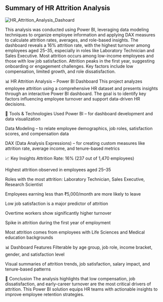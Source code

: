 ## Summary of HR Attrition Analysis

![HR_Attrition_Analysis_Dashoard](https://github.com/user-attachments/assets/e973abae-fb11-4c57-8bb8-ab8d6c0a5fa1)

This analysis was conducted using Power BI, leveraging data modeling techniques to organize employee information and applying DAX measures to calculate attrition rates, averages, and role-based insights. The dashboard reveals a 16% attrition rate, with the highest turnover among employees aged 25–35, especially in roles like Laboratory Technician and Sales Executive. Most attrition occurs among low-income employees and those with low job satisfaction. Attrition peaks in the first year, suggesting onboarding or engagement challenges. Key factors include low compensation, limited growth, and role dissatisfaction.

📊 HR Attrition Analysis – Power BI Dashboard
This project analyzes employee attrition using a comprehensive HR dataset and presents insights through an interactive Power BI dashboard. The goal is to identify key factors influencing employee turnover and support data-driven HR decisions.

🔧 Tools & Technologies Used
Power BI – for dashboard development and data visualization

Data Modeling – to relate employee demographics, job roles, satisfaction scores, and compensation data

DAX (Data Analysis Expressions) – for creating custom measures like attrition rate, average income, and tenure-based metrics

📈 Key Insights
Attrition Rate: 16% (237 out of 1,470 employees)

Highest attrition observed in employees aged 25–35

Roles with the most attrition: Laboratory Technician, Sales Executive, Research Scientist

Employees earning less than ₹5,000/month are more likely to leave

Low job satisfaction is a major predictor of attrition

Overtime workers show significantly higher turnover

Spike in attrition during the first year of employment

Most attrition comes from employees with Life Sciences and Medical education backgrounds

📊 Dashboard Features
Filterable by age group, job role, income bracket, gender, and satisfaction level

Visual summaries of attrition trends, job satisfaction, salary impact, and tenure-based patterns

🧠 Conclusion
The analysis highlights that low compensation, job dissatisfaction, and early-career turnover are the most critical drivers of attrition. This Power BI solution equips HR teams with actionable insights to improve employee retention strategies.
